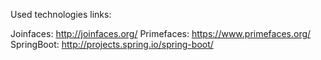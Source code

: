 Used technologies links:

Joinfaces:  http://joinfaces.org/
Primefaces: https://www.primefaces.org/
SpringBoot: http://projects.spring.io/spring-boot/